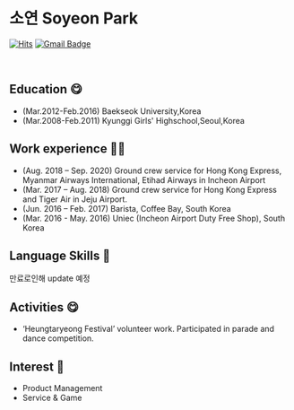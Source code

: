 # 소연 Soyeon Park


[![Hits](https://hits.seeyoufarm.com/api/count/incr/badge.svg?url=https%3A%2F%2Fgithub.com%2Fchajuhui123&count_bg=%23FFD5D5&title_bg=%23FF7575&icon=&icon_color=%23E7E7E7&title=VISIT&edge_flat=false)](https://hits.seeyoufarm.com)
[![Gmail Badge](https://img.shields.io/badge/Gmail-d14836?style=flat-square&logo=Gmail&logoColor=white&link=mailto:soyeonp92@gmail.com)](mailto:soyeonp92@gmail.com)


<br>

## Education 😋
- (Mar.2012-Feb.2016) Baekseok University,Korea
- (Mar.2008-Feb.2011) Kyunggi Girls' Highschool,Seoul,Korea

## Work experience 🤹‍♀️
- (Aug. 2018 – Sep. 2020) Ground crew service for Hong Kong Express, Myanmar Airways International,
                           Etihad Airways in Incheon Airport
- (Mar. 2017 – Aug. 2018) Ground crew service for Hong Kong Express and Tiger Air in Jeju Airport.
- (Jun. 2016 – Feb. 2017) Barista, Coffee Bay, South Korea
- (Mar. 2016 - May. 2016) Uniec (Incheon Airport Duty Free Shop), South Korea
                           

## Language Skills 👀
만료로인해 update 예정

## Activities 😋
- ‘Heungtaryeong Festival’ volunteer work. Participated in parade and dance competition.


## Interest 👀
- Product Management
- Service & Game

